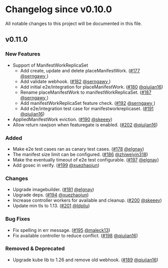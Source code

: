 # Changelog since v0.10.0
All notable changes to this project will be documented in this file.

## v0.11.0

### New Features
* Support of ManifestWorkReplicaSet
  * Add create, update and delete placeManifestWork. ([#177](https://github.com/open-cluster-management-io/work/pull/177) [@serngawy ](https://github.com/serngawy))
  * Add validate webhook. ([#182](https://github.com/open-cluster-management-io/work/pull/182) [@serngawy ](https://github.com/serngawy))
  * Add initial e2e/integration for placeManifestWork. ([#180](https://github.com/open-cluster-management-io/work/pull/180) [@qiujian16](https://github.com/qiujian16))
  * Rename placeManifestWork to manifestWorkReplicaSet. ([#187](https://github.com/open-cluster-management-io/work/pull/187) [@serngawy ](https://github.com/serngawy))
  * Add manifestWorkReplicaSet feature check. ([#192](https://github.com/open-cluster-management-io/work/pull/192) [@serngawy ](https://github.com/serngawy))
  * Add e2e/integration test case for manifestworkreplicaset. ([#191](https://github.com/open-cluster-management-io/work/pull/191) [@qiujian16](https://github.com/qiujian16))
* AppliedManifestWork eviction. ([#190](https://github.com/open-cluster-management-io/work/pull/190) [@skeeey](https://github.com/skeeey))
* Allow return rawjson when featuregate is enabled. ([#202](https://github.com/open-cluster-management-io/work/pull/202) [@qiujian16](https://github.com/qiujian16))

### Added
* Make e2e test cases ran as canary test cases. ([#178](https://github.com/open-cluster-management-io/work/pull/178) [@elgnay](https://github.com/elgnay))
* The manifest size limit can be configured. ([#186](https://github.com/open-cluster-management-io/work/pull/186) [@zhiweiyin318](https://github.com/zhiweiyin318))
* Make the eventually timeout of e2e test configurable. ([#197](https://github.com/open-cluster-management-io/work/pull/197) [@elgnay](https://github.com/elgnay))
* Add gosec in verify. ([#199](https://github.com/open-cluster-management-io/work/pull/199) [@xuezhaojun](https://github.com/xuezhaojun))

### Changes
* Upgrade imagebuilder. ([#181](https://github.com/open-cluster-management-io/work/pull/181) [@elgnay](https://github.com/elgnay))
* Upgrade deps. ([#194](https://github.com/open-cluster-management-io/work/pull/194) [@xuezhaojun](https://github.com/xuezhaojun))
* Increase controller workers for available and cleanup. ([#200](https://github.com/open-cluster-management-io/work/pull/200) [@skeeey](https://github.com/skeeey))
* Update min tls to 1.13. ([#201](https://github.com/open-cluster-management-io/work/pull/201) [@ldpliu](https://github.com/ldpliu))

### Bug Fixes
* Fix spelling in err message. ([#195](https://github.com/open-cluster-management-io/work/pull/195) [@maleck13](https://github.com/maleck13))
* Fix available controller to reduce conflict. ([#198](https://github.com/open-cluster-management-io/work/pull/198) [@qiujian16](https://github.com/qiujian16))

### Removed & Deprecated
* Upgrade kube lib to 1.26 and remove old webhook. ([#189](https://github.com/open-cluster-management-io/work/pull/189) [@qiujian16](https://github.com/qiujian16))